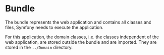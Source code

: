 # Bundle

The bundle represents the web application and contains all classes and files, Symfony needs to execute the application.

For this application, the domain classes, i.e. the classes independent of the web application, are stored outside the bundle and are imported. They are stored in the `../Domain` directory.
